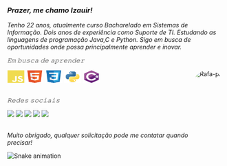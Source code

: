 ### *Prazer, me chamo Izauir!*

_Tenho 22 anos, atualmente curso Bacharelado em Sistemas de Informação. Dois anos de experiência como Suporte de TI._
_Estudando as linguagens de programação Java,C e Python. Sigo em busca de oportunidades onde possa principalmente aprender e inovar._

_𝙴𝚖 𝚋𝚞𝚜𝚌𝚊 𝚍𝚎 𝚊𝚙𝚛𝚎𝚗𝚍𝚎𝚛_
</div>
<div style="display: inline_block">
  <img align="center" alt="Izauir-Js" height="30" width="40" src="https://raw.githubusercontent.com/devicons/devicon/master/icons/javascript/javascript-plain.svg">
  <img align="center" alt="Izauir-HTML" height="30" width="40" src="https://raw.githubusercontent.com/devicons/devicon/master/icons/html5/html5-original.svg">
  <img align="center" alt="Izauir-CSS" height="30" width="40" src="https://raw.githubusercontent.com/devicons/devicon/master/icons/css3/css3-original.svg">
  <img align="center" alt="Izauir-Python" height="30" width="40" src="https://raw.githubusercontent.com/devicons/devicon/master/icons/python/python-original.svg">
  <img align="center" alt="Izauir-Csharp" height="30" width="40" src="https://raw.githubusercontent.com/devicons/devicon/master/icons/csharp/csharp-original.svg">
  <img align="right" alt="Rafa-pic" height="150" style="border-radius:50px;" src="https://media.discordapp.net/attachments/928432409974812772/971761777064964136/Design_sem_nome__1_-removebg-preview.png">
  <br />
  <br />
</div>

_𝚁𝚎𝚍𝚎𝚜 𝚜𝚘𝚌𝚒𝚊𝚒𝚜_
<div>
  <a href="https://www.linkedin.com/in/izauir-guilherme-bernardo-dos-santos-2a75a11a0/" target="_blank"><img src="https://img.shields.io/badge/-LinkedIn-%230077B5?style=for-the-badge&logo=linkedin&logoColor=white" target="_blank"></a>
  <a href = "mailto:izauirguilherme@hotmail.com"><img src="https://img.shields.io/badge/-Email-%23333?style=for-the-badge&logo=gmail&logoColor=white" target="_blank"></a>
  <a href="https://www.twitch.tv/kizutolol" target="_blank"><img src="https://img.shields.io/badge/Twitch-9146FF?style=for-the-badge&logo=twitch&logoColor=white" target="_blank"></a>
  <a href="https://www.instagram.com/izauir/" target="_blank"><img src="https://img.shields.io/badge/-Instagram-%23E4405F?style=for-the-badge&logo=instagram&logoColor=white" target="_blank"></a>
  <a href="https://www.youtube.com/channel/UCzV5T25kpKjBCs03V8RXgHA" target="_blank"><img src="https://img.shields.io/badge/YouTube-FF0000?style=for-the-badge&logo=youtube&logoColor=white" target="_blank"></a>
  <br />
  <br />
</div>

_Muito obrigado, qualquer solicitação pode me contatar quando precisar!_
<br />

![Snake animation](https://github.com/izauir/izauir/blob/output/github-contribution-grid-snake.svg)
